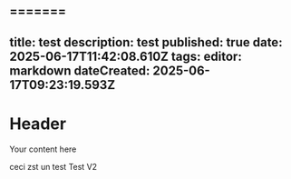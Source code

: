 =======
---
title: test
description: test
published: true
date: 2025-06-17T11:42:08.610Z
tags: 
editor: markdown
dateCreated: 2025-06-17T09:23:19.593Z
---

# Header
Your content here

ceci zst un test
Test V2

